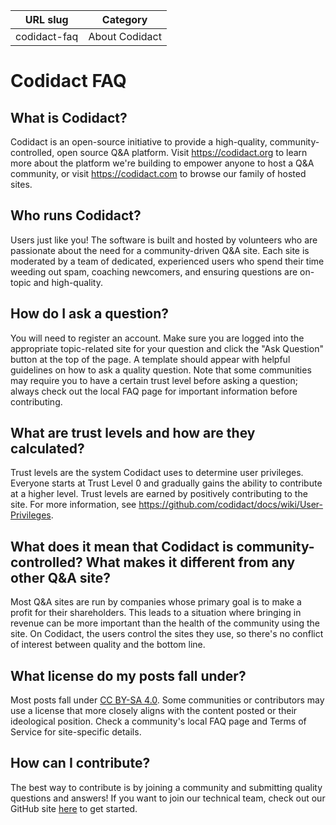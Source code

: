 | URL slug | Category |
|:--------:|:--------:|
| codidact-faq | About Codidact |

# Codidact FAQ

## What is Codidact?

Codidact is an open-source initiative to provide a high-quality, community-controlled, open source Q&A platform. Visit <https://codidact.org> to learn more about the platform we're building to empower anyone to host a Q&A community, or visit <https://codidact.com> to browse our family of hosted sites. 

## Who runs Codidact?

Users just like you! The software is built and hosted by volunteers who are passionate about the need for a community-driven Q&A site. Each site is moderated by a team of dedicated, experienced users who spend their time weeding out spam, coaching newcomers, and ensuring questions are on-topic and high-quality. 

## How do I ask a question?

You will need to register an account. Make sure you are logged into the appropriate topic-related site for your question and click the "Ask Question" button at the top of the page. A template should appear with helpful guidelines on how to ask a quality question. Note that some communities may require you to have a certain trust level before asking a question; always check out the local FAQ page for important information before contributing.

## What are trust levels and how are they calculated?
<!-- I'm omitting any discussion of reputation for now since consensus seems to be that it is beyond MVP. If that is implemented we can add information here. -->
Trust levels are the system Codidact uses to determine user privileges. Everyone starts at Trust Level 0 and gradually gains the ability to contribute at a higher level. Trust levels are earned by positively contributing to the site. For more information, see <https://github.com/codidact/docs/wiki/User-Privileges>. 

## What does it mean that Codidact is community-controlled? What makes it different from any other Q&A site?

Most Q&A sites are run by companies whose primary goal is to make a profit for their shareholders. This leads to a situation where bringing in revenue can be more important than the health of the community using the site. On Codidact, the users control the sites they use, so there's no conflict of interest between quality and the bottom line.

## What license do my posts fall under?

Most posts fall under [CC BY-SA 4.0](https://creativecommons.org/licenses/by-sa/4.0/). Some communities or contributors may use a license that more closely aligns with the content posted or their ideological position. Check a community's local FAQ page and Terms of Service for site-specific details. 

## How can I contribute?
<!-- Eventually if/when we donations we should add a link here -->
The best way to contribute is by joining a community and submitting quality questions and answers! If you want to join our technical team, check out our GitHub site [here](https://www.github.com/codidact) to get started. 



